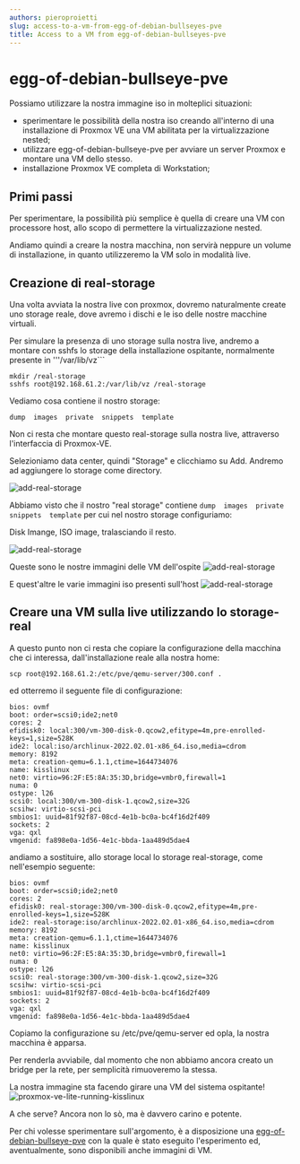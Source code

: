 ```yaml
---
authors: pieroproietti
slug: access-to-a-vm-from-egg-of-debian-bullseyes-pve
title: Access to a VM from egg-of-debian-bullseyes-pve
---
```



# egg-of-debian-bullseye-pve

Possiamo utilizzare la nostra immagine iso in molteplici situazioni:

* sperimentare le possibilità della nostra iso creando all'interno di una installazione di Proxmox VE una VM abilitata per la virtualizzazione nested;
* utilizzare egg-of-debian-bullseye-pve per avviare un server Proxmox e montare una VM dello stesso.
* installazione Proxmox VE completa di Workstation;

## Primi passi

 Per sperimentare, la possibilità più semplice è quella di creare una VM con processore host, allo scopo di permettere la virtualizzazione nested.

Andiamo quindi a creare la nostra macchina, non servirà neppure un volume di installazione, in quanto utilizzeremo la VM solo in modalità live.

## Creazione di real-storage
Una volta avviata la nostra live con proxmox, dovremo naturalmente create uno storage reale, dove avremo i dischi e le iso delle nostre macchine virtuali.

Per simulare la presenza di uno storage sulla nostra live, andremo a montare con sshfs lo storage della installazione ospitante, normalmente presente in '''/var/lib/vz```

```
mkdir /real-storage
sshfs root@192.168.61.2:/var/lib/vz /real-storage
```
Vediamo cosa contiene il nostro storage:
```
dump  images  private  snippets  template
```

Non ci resta che montare questo real-storage sulla nostra live, attraverso l'interfaccia di Proxmox-VE.

Selezioniamo data center, quindi "Storage" e clicchiamo su Add. Andremo ad aggiungere lo storage come directory.

![add-real-storage](/images/proxmox-ve-live-add-real-storage.png)

Abbiamo visto che il nostro "real storage" contiene ```dump  images  private  snippets  template``` per cui nel nostro storage configuriamo:

Disk Imange, ISO image, tralasciando il resto.

![add-real-storage](/images/proxmox-ve-live-add-real-storage-2.png)

Queste sono le nostre immagini delle VM dell'ospite
![add-real-storage](/images/proxmox-ve-live-add-real-storage-3.png)

E quest'altre le varie immagini iso presenti sull'host
![add-real-storage](/images/proxmox-ve-live-add-real-storage-4.png)


## Creare una VM sulla live utilizzando lo storage-real

A questo punto non ci resta che copiare la configurazione della macchina che ci interessa, dall'installazione reale alla nostra home:

```
scp root@192.168.61.2:/etc/pve/qemu-server/300.conf .
```

ed otterremo il seguente file di configurazione:

```
bios: ovmf
boot: order=scsi0;ide2;net0
cores: 2
efidisk0: local:300/vm-300-disk-0.qcow2,efitype=4m,pre-enrolled-keys=1,size=528K
ide2: local:iso/archlinux-2022.02.01-x86_64.iso,media=cdrom
memory: 8192
meta: creation-qemu=6.1.1,ctime=1644734076
name: kisslinux
net0: virtio=96:2F:E5:8A:35:3D,bridge=vmbr0,firewall=1
numa: 0
ostype: l26
scsi0: local:300/vm-300-disk-1.qcow2,size=32G
scsihw: virtio-scsi-pci
smbios1: uuid=81f92f87-08cd-4e1b-bc0a-bc4f16d2f409
sockets: 2
vga: qxl
vmgenid: fa898e0a-1d56-4e1c-bbda-1aa489d5dae4
```
andiamo a sostituire, allo storage local lo storage real-storage, come nell'esempio seguente:

```
bios: ovmf
boot: order=scsi0;ide2;net0
cores: 2
efidisk0: real-storage:300/vm-300-disk-0.qcow2,efitype=4m,pre-enrolled-keys=1,size=528K
ide2: real-storage:iso/archlinux-2022.02.01-x86_64.iso,media=cdrom
memory: 8192
meta: creation-qemu=6.1.1,ctime=1644734076
name: kisslinux
net0: virtio=96:2F:E5:8A:35:3D,bridge=vmbr0,firewall=1
numa: 0
ostype: l26
scsi0: real-storage:300/vm-300-disk-1.qcow2,size=32G
scsihw: virtio-scsi-pci
smbios1: uuid=81f92f87-08cd-4e1b-bc0a-bc4f16d2f409
sockets: 2
vga: qxl
vmgenid: fa898e0a-1d56-4e1c-bbda-1aa489d5dae4
```

Copiamo la configurazione su /etc/pve/qemu-server ed opla, la nostra macchina è apparsa.

Per renderla avviabile, dal momento che non abbiamo ancora creato un bridge per la rete, per semplicità rimuoveremo la stessa.

La nostra immagine sta facendo girare una VM del sistema ospitante!
![proxmox-ve-lite-running-kisslinux](/images/proxmox-ve-live-running-kisslinux.png)

A che serve? Ancora non lo sò, ma è davvero carino e potente.

Per chi volesse sperimentare sull'argomento, è a disposizione una [egg-of-debian-bullseye-pve](https://sourceforge.net/projects/penguins-eggs/files/iso/proxmox-ve/) con la quale è stato eseguito l'esperimento ed, aventualmente, sono disponibili anche immagini di VM.

